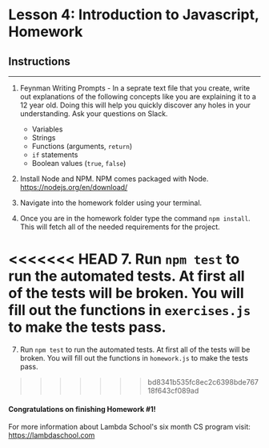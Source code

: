 # Lesson 4: Introduction to Javascript, Homework

## Instructions
---
1. Feynman Writing Prompts - In a seprate text file that you create, write out explanations of the following concepts like you are explaining it to a 12 year old.  Doing this will help you quickly discover any holes in your understanding.  Ask your questions on Slack.
		
	* Variables
	* Strings
	* Functions (arguments, `return`)
	* `if` statements
	* Boolean values (`true`, `false`)


2. Install Node and NPM.  NPM comes packaged with Node. https://nodejs.org/en/download/

5. Navigate into the homework folder using your terminal.

6. Once you are in the homework folder type the command `npm install`.  This will fetch all of the needed requirements for the project.

<<<<<<< HEAD
7. Run `npm test` to run the automated tests.  At first all of the tests will be broken.  You will fill out the functions in `exercises.js` to make the tests pass.
=======
7. Run `npm test` to run the automated tests.  At first all of the tests will be broken.  You will fill out the functions in `homework.js` to make the tests pass.
>>>>>>> bd8341b535fc8ec2c6398bde76718f643cf089ad


#### Congratulations on finishing Homework #1!

For more information about Lambda School's six month CS program visit: https://lambdaschool.com
